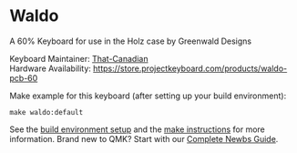 # Waldo

A 60% Keyboard for use in the Holz case by Greenwald Designs

Keyboard Maintainer: [That-Canadian](https://github.com/that-canadian)  
Hardware Availability: https://store.projectkeyboard.com/products/waldo-pcb-60    

Make example for this keyboard (after setting up your build environment):

    make waldo:default

See the [build environment setup](https://docs.qmk.fm/#/getting_started_build_tools) and the [make instructions](https://docs.qmk.fm/#/getting_started_make_guide) for more information. Brand new to QMK? Start with our [Complete Newbs Guide](https://docs.qmk.fm/#/newbs).
